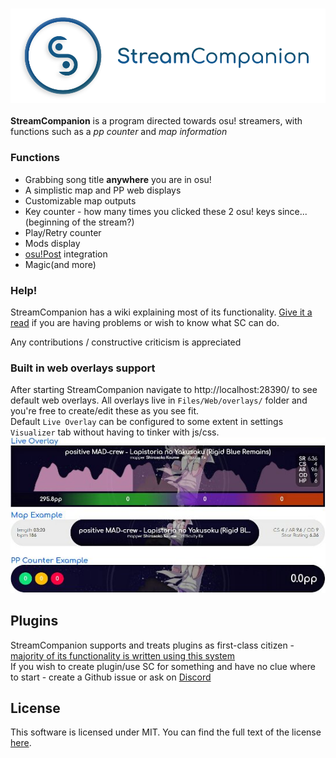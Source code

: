 
### ![StreamCompanion](images/logo.png)
 **StreamCompanion** is a program directed towards osu! streamers, with functions such as a *pp counter* and *map information*

### Functions 
  - Grabbing song title **anywhere** you are in osu!  
  - A simplistic map and PP web displays
  - Customizable map outputs
  - Key counter - how many times you clicked these 2 osu! keys since...(beginning of the stream?)
  - Play/Retry counter
  - Mods display
  - [osu!Post][osuPost] integration
  - Magic(and more)

### Help!
StreamCompanion has a wiki explaining most of its functionality. [Give it a read][wiki] if you are having problems or wish to know what SC can do.

Any contributions / constructive criticism is appreciated 

### Built in web overlays support
After starting StreamCompanion navigate to http://localhost:28390/ to see default web overlays. All overlays live in `Files/Web/overlays/` folder and you're free to create/edit these as you see fit.  
Default `Live Overlay` can be configured to some extent in settings `Visualizer` tab without having to tinker with js/css.  
![WebOverlayPreview](images/webOverlay.jpg)

## Plugins
StreamCompanion supports and treats plugins as first-class citizen - [majority of its functionality is written using this system](./plugins)  
If you wish to create plugin/use SC for something and have no clue where to start - create a Github issue or ask on [Discord](https://discord.gg/N854wYZ)

## License
This software is licensed under MIT. You can find the full text of the license [here][license].

   [license]: <https://github.com/Piotrekol/StreamCompanion/blob/master/LICENSE>
   [osuPost]: <https://osu.ppy.sh/forum/t/164486>
   [wiki]: <https://github.com/Piotrekol/StreamCompanion/wiki>
